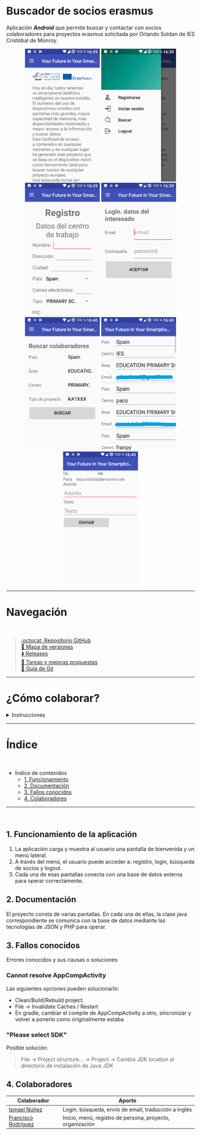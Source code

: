# Buscador de socios erasmus

Aplicación ***Android*** que permite buscar y contactar con socios colaboradores para proyectos erasmus solicitada por Orlando Soldan de IES Cristóbal de Monroy.

<p align="center">
<img src="doc/1.png" width="200" alt="">
<img src="doc/2.png" width="200" alt="">
<img src="doc/3.png" width="200" alt="">
<img src="doc/4.png" width="200" alt="">
<img src="doc/5.png" width="200" alt="">
<img src="doc/6.png" width="200" alt="">
<img src="doc/7.png" width="200" alt="">
</p>

- - - -

# Navegación
<br>

> [:octocat: Repositorio GitHub](https://github.com/Monroy2DAM/YourFutureInYourSmartphone)<br>
> [:scroll: Mapa de versiones](https://github.com/Monroy2DAM/YourFutureInYourSmartphone/network)<br>
> [:arrow_down: Releases](https://github.com/Monroy2DAM/YourFutureInYourSmartphone/releases)<br>
> [:memo: Tareas y mejoras propuestas](https://github.com/Monroy2DAM/YourFutureInYourSmartphone/issues)<br>
> [:blue_book: Guía de Git](https://github.com/ismenc/seminario-git)<br>


- - - -

# ¿Cómo colaborar?

<details>
     <summary>Instrucciones</summary>
 <p>
  <!-- alternative placement of p shown above -->

  1. :v: Haz un fork del repositorio y posteriormente descárgalo `git clone <url>`.
  2. :open_file_folder: Navega a la carpeta del proyecto `cd <carpeta>`.
  3. :memo: Crea una nueva rama `git checkout -b <nombre-rama>` y luego haz tus cambios.
  4. :sparkles: Añade los cambios `git add *` y haz el commit: `git commit -am "Resumen de cambios"`.
  5. :arrow_up: Sube la nueva rama: `git push origin <nombre-rama>`.
  6. :email: Inicia un pull request en el repositorio :D

:octocat: Si deseas aprender Git, visita mi [guía sobre Git](https://github.com/ismenc/seminario-git).
      </p></details>

- - - -

# Índice
<br>

* Índice de contenidos
  * [1. Funcionamiento](#1-funcionamiento-de-la-aplicación)
  * [2. Documentación](#2-documentación)
  * [3. Fallos conocidos](#3-fallos-conocidos)
  * [4. Colaboradores](#3-Colaboradores)

- - - -
<br>


## 1. Funcionamiento de la aplicación

1. La aplicación carga y muestra al usuario una pantalla de bienvenida y un menú lateral.
2. A través del menú, el usuario puede acceder a: registro, login, búsqueda de socios y logout.
3. Cada una de esas pantallas conecta con una base de datos externa para operar correctamente.


## 2. Documentación

El proyecto consta de varias pantallas. En cada una de ellas, la clase java correspondiente se comunica con la base de datos mediante las tecnologías de JSON y PHP para operar.

## 3. Fallos conocidos

Errores conocidos y sus causas o soluciones

### Cannot resolve AppCompActivity

Las siguientes opciones pueden solucionarlo:

* Clean/Build/Rebuild project.
* File -> Invalidate Caches / Restart
* En gradle, cambiar el compile de AppCompActivity a otro, sincronizar y volver a ponerlo como originalmente estaba

### "Please select SDK"

Posible solución:

   > File -> Project structure... -> Project -> Cambia JDK location al directorio de instalación de Java JDK

## 4. Colaboradores

Colaborador | Aporte
------------ | ------------
[Ismael Núñez](https://github.com/ismenc) | Login, búsqueda, envío de email, traducción a inglés
[Francisco Rodríguez](https://github.com/KerosenoDev) | Inicio, menú, registro de persona, proyecto, organización
